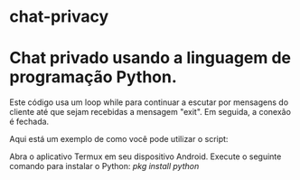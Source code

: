 # chat-privacy

# Chat privado usando a linguagem de programação Python.

Este código usa um loop while para continuar a escutar por mensagens do cliente até que sejam recebidas a mensagem "exit". Em seguida, a conexão é fechada.


Aqui está um exemplo de como você pode utilizar o script:

Abra o aplicativo Termux em seu dispositivo Android.
Execute o seguinte comando para instalar o Python:
*pkg install python*
